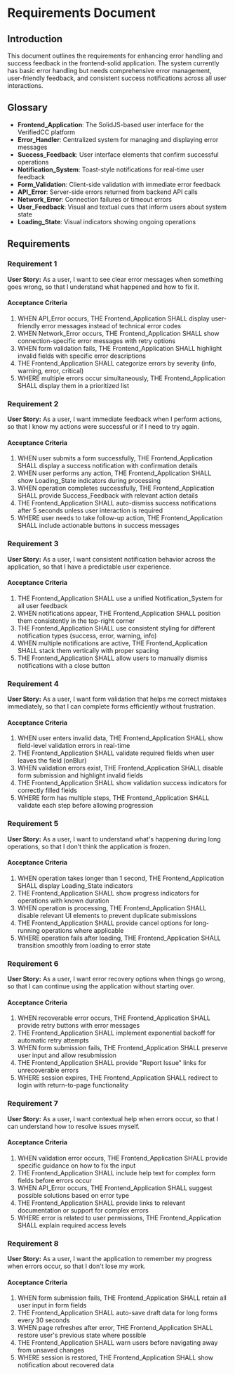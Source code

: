 # Requirements Document

## Introduction

This document outlines the requirements for enhancing error handling and success feedback in the frontend-solid application. The system currently has basic error handling but needs comprehensive error management, user-friendly feedback, and consistent success notifications across all user interactions.

## Glossary

- **Frontend_Application**: The SolidJS-based user interface for the VerifiedCC platform
- **Error_Handler**: Centralized system for managing and displaying error messages
- **Success_Feedback**: User interface elements that confirm successful operations
- **Notification_System**: Toast-style notifications for real-time user feedback
- **Form_Validation**: Client-side validation with immediate error feedback
- **API_Error**: Server-side errors returned from backend API calls
- **Network_Error**: Connection failures or timeout errors
- **User_Feedback**: Visual and textual cues that inform users about system state
- **Loading_State**: Visual indicators showing ongoing operations

## Requirements

### Requirement 1

**User Story:** As a user, I want to see clear error messages when something goes wrong, so that I understand what happened and how to fix it.

#### Acceptance Criteria

1. WHEN API_Error occurs, THE Frontend_Application SHALL display user-friendly error messages instead of technical error codes
2. WHEN Network_Error occurs, THE Frontend_Application SHALL show connection-specific error messages with retry options
3. WHEN form validation fails, THE Frontend_Application SHALL highlight invalid fields with specific error descriptions
4. THE Frontend_Application SHALL categorize errors by severity (info, warning, error, critical)
5. WHERE multiple errors occur simultaneously, THE Frontend_Application SHALL display them in a prioritized list

### Requirement 2

**User Story:** As a user, I want immediate feedback when I perform actions, so that I know my actions were successful or if I need to try again.

#### Acceptance Criteria

1. WHEN user submits a form successfully, THE Frontend_Application SHALL display a success notification with confirmation details
2. WHEN user performs any action, THE Frontend_Application SHALL show Loading_State indicators during processing
3. WHEN operation completes successfully, THE Frontend_Application SHALL provide Success_Feedback with relevant action details
4. THE Frontend_Application SHALL auto-dismiss success notifications after 5 seconds unless user interaction is required
5. WHERE user needs to take follow-up action, THE Frontend_Application SHALL include actionable buttons in success messages

### Requirement 3

**User Story:** As a user, I want consistent notification behavior across the application, so that I have a predictable user experience.

#### Acceptance Criteria

1. THE Frontend_Application SHALL use a unified Notification_System for all user feedback
2. WHEN notifications appear, THE Frontend_Application SHALL position them consistently in the top-right corner
3. THE Frontend_Application SHALL use consistent styling for different notification types (success, error, warning, info)
4. WHEN multiple notifications are active, THE Frontend_Application SHALL stack them vertically with proper spacing
5. THE Frontend_Application SHALL allow users to manually dismiss notifications with a close button

### Requirement 4

**User Story:** As a user, I want form validation that helps me correct mistakes immediately, so that I can complete forms efficiently without frustration.

#### Acceptance Criteria

1. WHEN user enters invalid data, THE Frontend_Application SHALL show field-level validation errors in real-time
2. THE Frontend_Application SHALL validate required fields when user leaves the field (onBlur)
3. WHEN validation errors exist, THE Frontend_Application SHALL disable form submission and highlight invalid fields
4. THE Frontend_Application SHALL show validation success indicators for correctly filled fields
5. WHERE form has multiple steps, THE Frontend_Application SHALL validate each step before allowing progression

### Requirement 5

**User Story:** As a user, I want to understand what's happening during long operations, so that I don't think the application is frozen.

#### Acceptance Criteria

1. WHEN operation takes longer than 1 second, THE Frontend_Application SHALL display Loading_State indicators
2. THE Frontend_Application SHALL show progress indicators for operations with known duration
3. WHEN operation is processing, THE Frontend_Application SHALL disable relevant UI elements to prevent duplicate submissions
4. THE Frontend_Application SHALL provide cancel options for long-running operations where applicable
5. WHERE operation fails after loading, THE Frontend_Application SHALL transition smoothly from loading to error state

### Requirement 6

**User Story:** As a user, I want error recovery options when things go wrong, so that I can continue using the application without starting over.

#### Acceptance Criteria

1. WHEN recoverable error occurs, THE Frontend_Application SHALL provide retry buttons with error messages
2. THE Frontend_Application SHALL implement exponential backoff for automatic retry attempts
3. WHEN form submission fails, THE Frontend_Application SHALL preserve user input and allow resubmission
4. THE Frontend_Application SHALL provide "Report Issue" links for unrecoverable errors
5. WHERE session expires, THE Frontend_Application SHALL redirect to login with return-to-page functionality

### Requirement 7

**User Story:** As a user, I want contextual help when errors occur, so that I can understand how to resolve issues myself.

#### Acceptance Criteria

1. WHEN validation error occurs, THE Frontend_Application SHALL provide specific guidance on how to fix the input
2. THE Frontend_Application SHALL include help text for complex form fields before errors occur
3. WHEN API_Error occurs, THE Frontend_Application SHALL suggest possible solutions based on error type
4. THE Frontend_Application SHALL provide links to relevant documentation or support for complex errors
5. WHERE error is related to user permissions, THE Frontend_Application SHALL explain required access levels

### Requirement 8

**User Story:** As a user, I want the application to remember my progress when errors occur, so that I don't lose my work.

#### Acceptance Criteria

1. WHEN form submission fails, THE Frontend_Application SHALL retain all user input in form fields
2. THE Frontend_Application SHALL auto-save draft data for long forms every 30 seconds
3. WHEN page refreshes after error, THE Frontend_Application SHALL restore user's previous state where possible
4. THE Frontend_Application SHALL warn users before navigating away from unsaved changes
5. WHERE session is restored, THE Frontend_Application SHALL show notification about recovered data
